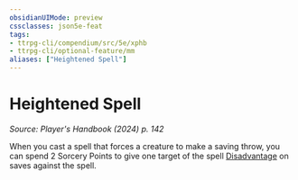 ```yaml
---
obsidianUIMode: preview
cssclasses: json5e-feat
tags:
- ttrpg-cli/compendium/src/5e/xphb
- ttrpg-cli/optional-feature/mm
aliases: ["Heightened Spell"]
---
```

# Heightened Spell
*Source: Player's Handbook (2024) p. 142*  

When you cast a spell that forces a creature to make a saving throw, you can spend 2 Sorcery Points to give one target of the spell [Disadvantage](3-Compendium/rules/variant-rules/disadvantage-xphb.md) on saves against the spell.